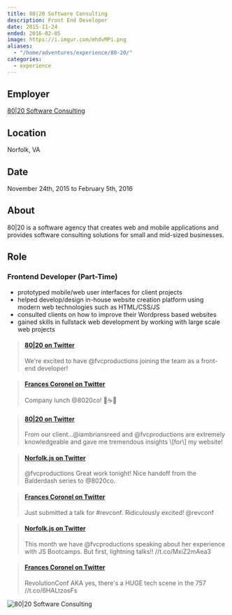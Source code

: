 ```yaml
---
title: 80|20 Software Consulting
description: Front End Developer
date: 2015-11-24
ended: 2016-02-05
image: https://i.imgur.com/mhdvMPi.png
aliases:
  - "/home/adventures/experience/80-20/"
categories:
  - experience
---
```


## Employer

[80|20 Software Consulting](https://madeby8020.com "80|20 Software Consulting")

## Location

Norfolk, VA

## Date

November 24th, 2015 to February 5th, 2016

## About

80|20 is a software agency that creates web and mobile applications and provides software consulting solutions for small and mid-sized businesses.

## Role

### Frontend Developer (Part-Time)

- prototyped mobile/web user interfaces for client projects
- helped develop/design in-house website creation platform using modern web technologies such as HTML/CSS/JS
- consulted clients on how to improve their Wordpress based websites
- gained skills in fullstack web development by working with large scale web projects

<blockquote class="embedly-card" data-card-controls="0"><h4><a href="https://twitter.com/madeby8020/status/669603319330021377">80|20 on Twitter</a></h4><p>We're excited to have @fvcproductions joining the team as a front-end developer!</p></blockquote>
<script async src="//cdn.embedly.com/widgets/platform.js" charset="UTF-8"></script>

<blockquote class="embedly-card" data-card-controls="0"><h4><a href="https://twitter.com/fvcproductions/status/700371760663891968">Frances Coronel on Twitter</a></h4><p>Company lunch @8020co! 🍳☕️🍞</p></blockquote>

<blockquote class="embedly-card" data-card-controls="0"><h4><a href="https://twitter.com/madeby8020/status/673989239827267586">80|20 on Twitter</a></h4><p>From our client...@iambriansreed and @fvcproductions are extremely knowledgeable and gave me tremendous insights \[for\] my website!</p></blockquote>

<blockquote class="embedly-card" data-card-controls="0"><h4><a href="https://twitter.com/NorfolkJS/status/689321587045056512">Norfolk.js on Twitter</a></h4><p>@fvcproductions Great work tonight! Nice handoff from the Balderdash series to @8020co.</p></blockquote>

<blockquote class="embedly-card" data-card-controls="0"><h4><a href="https://twitter.com/fvcproductions/status/684940206785589248">Frances Coronel on Twitter</a></h4><p>Just submitted a talk for #revconf. Ridiculously excited! @revconf</p></blockquote>

<blockquote class="embedly-card" data-card-controls="0"><h4><a href="https://twitter.com/NorfolkJS/status/685708460743389184">Norfolk.js on Twitter</a></h4><p>This month we have @fvcproductions speaking about her experience with JS Bootcamps. But first, lightning talks!! //t.co/MxiZ2mAea3</p></blockquote>

<blockquote class="embedly-card" data-card-controls="0"><h4><a href="https://twitter.com/fvcproductions/status/730577559054778368">Frances Coronel on Twitter</a></h4><p>RevolutionConf AKA yes, there's a HUGE tech scene in the 757 //t.co/6HALtzosFs</p></blockquote>

![80|20 Software Consulting](https://i.imgur.com/ieeJhNU.png)
